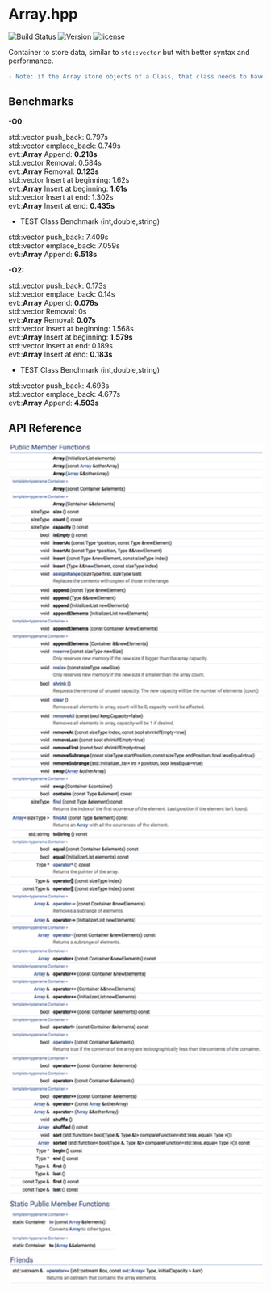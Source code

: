 # **Array**.hpp

[![Build Status](https://travis-ci.org/illescasDaniel/Array.hpp.svg?branch=master)](https://travis-ci.org/illescasDaniel/Array.hpp)
[![Version](https://img.shields.io/badge/version-v1.20-green.svg)](https://github.com/illescasDaniel/Array.hpp/releases)
[![license](https://img.shields.io/github/license/mashape/apistatus.svg?maxAge=2592000)](https://github.com/illescasDaniel/Array.hpp/blob/master/LICENCE) 

Container to store data, similar to `std::vector` but with better syntax and performance.  
```diff
- Note: if the Array store objects of a Class, that class needs to have a default constructor.
```

## Benchmarks

**-O0**:

std::vector push_back: 0.797s  
std::vector emplace_back: 0.749s  
evt::**Array** Append: **0.218s**  
std::vector Removal: 0.584s  
evt::**Array** Removal: **0.123s**  
std::vector Insert at beginning: 1.62s  
evt::**Array** Insert at beginning: **1.61s**  
std::vector Insert at end: 1.302s  
evt::**Array** Insert at end: **0.435s**  

- TEST Class Benchmark (int,double,string)  

std::vector push_back: 7.409s  
std::vector emplace_back: 7.059s  
evt::**Array** Append: **6.518s**  

**-O2:**  

std::vector push_back: 0.173s  
std::vector emplace_back: 0.14s  
evt::**Array** Append: **0.076s**  
std::vector Removal: 0s  
evt::**Array** Removal: **0.07s**  
std::vector Insert at beginning: 1.568s  
evt::**Array** Insert at beginning: **1.579s**  
std::vector Insert at end: 0.189s  
evt::**Array** Insert at end: **0.183s**  

- TEST Class Benchmark (int,double,string)  

std::vector push_back: 4.693s  
std::vector emplace_back: 4.677s  
evt::**Array** Append: **4.503s**  

## API Reference

<img src="Array.png" width="800">
